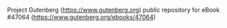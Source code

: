 Project Gutenberg (https://www.gutenberg.org) public repository for eBook #47064 (https://www.gutenberg.org/ebooks/47064)
